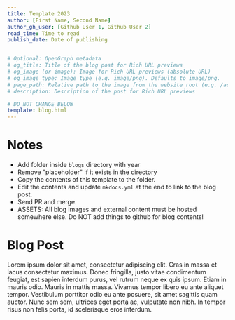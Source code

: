 ```yaml
---
title: Template 2023
author: [First Name, Second Name]
author_gh_user: [Github User 1, Github User 2]
read_time: Time to read
publish_date: Date of publishing


# Optional: OpenGraph metadata
# og_title: Title of the blog post for Rich URL previews
# og_image (or image): Image for Rich URL previews (absolute URL)
# og_image_type: Image type (e.g. image/png). Defaults to image/png.
# page_path: Relative path to the image from the website root (e.g. /assets/images/)
# description: Description of the post for Rich URL previews

# DO NOT CHANGE BELOW
template: blog.html
---
```


# Notes

- Add folder inside `blogs` directory with year
- Remove "placeholder" if it exists in the directory
- Copy the contents of this template to the folder.
- Edit the contents and update `mkdocs.yml` at the end to link to the blog post.
- Send PR and merge.
- ASSETS: All blog images and external content must be hosted somewhere else. Do NOT add things to github for blog contents!

# Blog Post

Lorem ipsum dolor sit amet, consectetur adipiscing elit. Cras in massa et lacus consectetur maximus. Donec fringilla, justo vitae condimentum feugiat, est sapien interdum purus, vel rutrum neque ex quis ipsum. Etiam in mauris odio. Mauris in mattis massa. Vivamus tempor libero eu ante aliquet tempor. Vestibulum porttitor odio eu ante posuere, sit amet sagittis quam auctor. Nunc sem sem, ultrices eget porta ac, vulputate non nibh. In tempor risus non felis porta, id scelerisque eros interdum.